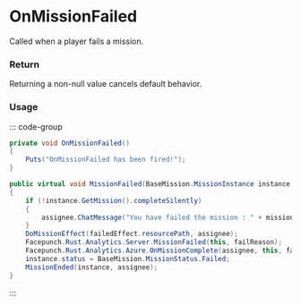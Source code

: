 # OnMissionFailed
<Badge type="info" text="Mission"/><Badge type="danger" text="Carbon Compatible"/><Badge type="warning" text="Oxide Compatible"/>
Called when a player fails a mission.

### Return
Returning a non-null value cancels default behavior.

### Usage
::: code-group
```csharp [Example]
private void OnMissionFailed()
{
	Puts("OnMissionFailed has been fired!");
}
```
```csharp [Source — Assembly-CSharp @ BaseMission]
public virtual void MissionFailed(BaseMission.MissionInstance instance, BasePlayer assignee, BaseMission.MissionFailReason failReason)
{
	if (!instance.GetMission().completeSilently)
	{
		assignee.ChatMessage("You have failed the mission : " + missionName.english);
	}
	DoMissionEffect(failedEffect.resourcePath, assignee);
	Facepunch.Rust.Analytics.Server.MissionFailed(this, failReason);
	Facepunch.Rust.Analytics.Azure.OnMissionComplete(assignee, this, failReason);
	instance.status = BaseMission.MissionStatus.Failed;
	MissionEnded(instance, assignee);
}

```
:::
